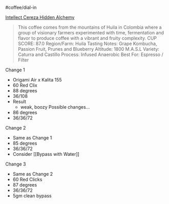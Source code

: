 #coffee/dial-in 

[Intellect Cereza Hidden Alchemy](https://intellectcoffee.com/products/colombia-cereza-hidden-alchemy)

> This coffee comes from the mountains of Huila in Colombia where a group of visionary farmers experimented with time, fermentation and flavor to produce coffee with a vibrant and fruity complexity.
> CUP SCORE: 87.0
> Region/Farm: Huila
> Tasting Notes: Grape Kombucha, Passion Fruit, Prunes and Blueberry
> Altitude: 1800 M.A.S.L
> Variety: Caturra and Castillo
> Process: Infused Anaerobic
> Best For: Espresso / Filter

Change 1
- Origami Air x Kalita 155
- 60 Red Clix
- 88 degrees
- 36/108
- Result
    - weak, boozy
Possible changes...
- 86 degrees
- 36/36/72

Change 2
- Same as Change 1
- 85 degrees
- 36/36/72
- Consider [[Bypass with Water]]

Change 3
- Same as Change 2
- 60 Red Clicks
- 87 degrees
- 36/36/72
- 5gm clean bypass
